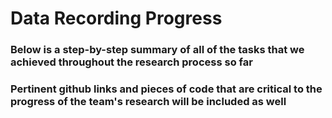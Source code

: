 # Data Recording Progress

### Below is a step-by-step summary of all of the tasks that we achieved throughout the research process so far
### Pertinent github links and pieces of code that are critical to the progress of the team's research will be included as well
